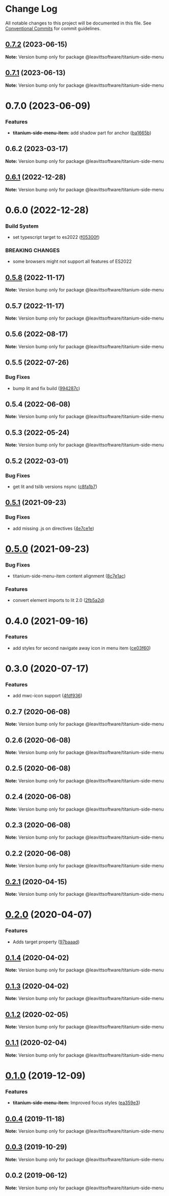 # Change Log

All notable changes to this project will be documented in this file.
See [Conventional Commits](https://conventionalcommits.org) for commit guidelines.

## [0.7.2](https://github.com/LeavittSoftware/titanium-elements/compare/@leavittsoftware/titanium-side-menu@0.7.1...@leavittsoftware/titanium-side-menu@0.7.2) (2023-06-15)

**Note:** Version bump only for package @leavittsoftware/titanium-side-menu

## [0.7.1](https://github.com/LeavittSoftware/titanium-elements/compare/@leavittsoftware/titanium-side-menu@0.7.0...@leavittsoftware/titanium-side-menu@0.7.1) (2023-06-13)

**Note:** Version bump only for package @leavittsoftware/titanium-side-menu

# 0.7.0 (2023-06-09)

### Features

- **titanium-side-menu-item:** add shadow part for anchor ([ba1665b](https://github.com/LeavittSoftware/titanium-elements/commit/ba1665b72ab2f7fc737dd2620626a8433094d229))

## 0.6.2 (2023-03-17)

**Note:** Version bump only for package @leavittsoftware/titanium-side-menu

## [0.6.1](https://github.com/LeavittSoftware/titanium-elements/compare/@leavittsoftware/titanium-side-menu@0.6.0...@leavittsoftware/titanium-side-menu@0.6.1) (2022-12-28)

**Note:** Version bump only for package @leavittsoftware/titanium-side-menu

# 0.6.0 (2022-12-28)

### Build System

- set typescript target to es2022 ([f05300f](https://github.com/LeavittSoftware/titanium-elements/commit/f05300fb73bb634f2e7d0ae6a8c1b08132ee2b6a))

### BREAKING CHANGES

- some browsers might not support all features of ES2022

## [0.5.8](https://github.com/LeavittSoftware/titanium-elements/compare/@leavittsoftware/titanium-side-menu@0.5.7...@leavittsoftware/titanium-side-menu@0.5.8) (2022-11-17)

**Note:** Version bump only for package @leavittsoftware/titanium-side-menu

## 0.5.7 (2022-11-17)

**Note:** Version bump only for package @leavittsoftware/titanium-side-menu

## 0.5.6 (2022-08-17)

**Note:** Version bump only for package @leavittsoftware/titanium-side-menu

## 0.5.5 (2022-07-26)

### Bug Fixes

- bump lit and fix build ([994287c](https://github.com/LeavittSoftware/titanium-elements/commit/994287cc92267fe41093ee8ded6640521bd3facb))

## 0.5.4 (2022-06-08)

**Note:** Version bump only for package @leavittsoftware/titanium-side-menu

## 0.5.3 (2022-05-24)

**Note:** Version bump only for package @leavittsoftware/titanium-side-menu

## 0.5.2 (2022-03-01)

### Bug Fixes

- get lit and tslib versions nsync ([c8fa1b7](https://github.com/LeavittSoftware/titanium-elements/commit/c8fa1b77320c6b6854009bb076ba0bcc2c632ae0))

## [0.5.1](https://github.com/LeavittSoftware/titanium-elements/compare/@leavittsoftware/titanium-side-menu@0.5.0...@leavittsoftware/titanium-side-menu@0.5.1) (2021-09-23)

### Bug Fixes

- add missing .js on directives ([4e7ce1e](https://github.com/LeavittSoftware/titanium-elements/commit/4e7ce1eb2b51213e21d01755674239e810b24cd1))

# [0.5.0](https://github.com/LeavittSoftware/titanium-elements/compare/@leavittsoftware/titanium-side-menu@0.4.0...@leavittsoftware/titanium-side-menu@0.5.0) (2021-09-23)

### Bug Fixes

- titanium-side-menu-item content alignment ([8c7e1ac](https://github.com/LeavittSoftware/titanium-elements/commit/8c7e1ac5acc9c4bb5e53691837eec1d803f5eef0))

### Features

- convert element imports to lit 2.0 ([2fb5a2d](https://github.com/LeavittSoftware/titanium-elements/commit/2fb5a2da5a5af636541ce58e398fdf587e2c008a))

# 0.4.0 (2021-09-16)

### Features

- add styles for second navigate away icon in menu item ([ce03f60](https://github.com/LeavittSoftware/titanium-elements/commit/ce03f6039a03691377a9071624580d29f89d3fbd))

# 0.3.0 (2020-07-17)

### Features

- add mwc-icon support ([4fdf936](https://github.com/LeavittSoftware/titanium-elements/commit/4fdf936dfbc76890a9ffcff255fdcac1cf8b67d7))

## 0.2.7 (2020-06-08)

**Note:** Version bump only for package @leavittsoftware/titanium-side-menu

## 0.2.6 (2020-06-08)

**Note:** Version bump only for package @leavittsoftware/titanium-side-menu

## 0.2.5 (2020-06-08)

**Note:** Version bump only for package @leavittsoftware/titanium-side-menu

## 0.2.4 (2020-06-08)

**Note:** Version bump only for package @leavittsoftware/titanium-side-menu

## 0.2.3 (2020-06-08)

**Note:** Version bump only for package @leavittsoftware/titanium-side-menu

## 0.2.2 (2020-06-08)

**Note:** Version bump only for package @leavittsoftware/titanium-side-menu

## [0.2.1](https://github.com/LeavittSoftware/titanium-elements/compare/@leavittsoftware/titanium-side-menu@0.2.0...@leavittsoftware/titanium-side-menu@0.2.1) (2020-04-15)

**Note:** Version bump only for package @leavittsoftware/titanium-side-menu

# [0.2.0](https://github.com/LeavittSoftware/titanium-elements/compare/@leavittsoftware/titanium-side-menu@0.1.4...@leavittsoftware/titanium-side-menu@0.2.0) (2020-04-07)

### Features

- Adds target property ([97baaad](https://github.com/LeavittSoftware/titanium-elements/commit/97baaade054f7855796c5798f20fb4f7c76890f5))

## [0.1.4](https://github.com/LeavittSoftware/titanium-elements/compare/@leavittsoftware/titanium-side-menu@0.1.3...@leavittsoftware/titanium-side-menu@0.1.4) (2020-04-02)

**Note:** Version bump only for package @leavittsoftware/titanium-side-menu

## [0.1.3](https://github.com/LeavittSoftware/titanium-elements/compare/@leavittsoftware/titanium-side-menu@0.1.2...@leavittsoftware/titanium-side-menu@0.1.3) (2020-04-02)

**Note:** Version bump only for package @leavittsoftware/titanium-side-menu

## [0.1.2](https://github.com/LeavittSoftware/titanium-elements/compare/@leavittsoftware/titanium-side-menu@0.1.1...@leavittsoftware/titanium-side-menu@0.1.2) (2020-02-05)

**Note:** Version bump only for package @leavittsoftware/titanium-side-menu

## [0.1.1](https://github.com/LeavittSoftware/titanium-elements/compare/@leavittsoftware/titanium-side-menu@0.1.0...@leavittsoftware/titanium-side-menu@0.1.1) (2020-02-04)

**Note:** Version bump only for package @leavittsoftware/titanium-side-menu

# [0.1.0](https://github.com/LeavittSoftware/titanium-elements/compare/@leavittsoftware/titanium-side-menu@0.0.4...@leavittsoftware/titanium-side-menu@0.1.0) (2019-12-09)

### Features

- **titanium-side-menu-item:** Improved focus styles ([ea359e3](https://github.com/LeavittSoftware/titanium-elements/commit/ea359e382ee77612905cf394dcb32656b05c7216))

## [0.0.4](https://github.com/LeavittSoftware/titanium-elements/compare/@leavittsoftware/titanium-side-menu@0.0.3...@leavittsoftware/titanium-side-menu@0.0.4) (2019-11-18)

**Note:** Version bump only for package @leavittsoftware/titanium-side-menu

## [0.0.3](https://github.com/LeavittSoftware/titanium-elements/compare/@leavittsoftware/titanium-side-menu@0.0.2...@leavittsoftware/titanium-side-menu@0.0.3) (2019-10-29)

**Note:** Version bump only for package @leavittsoftware/titanium-side-menu

## 0.0.2 (2019-06-12)

**Note:** Version bump only for package @leavittsoftware/titanium-side-menu
